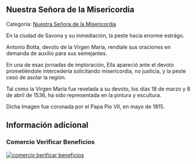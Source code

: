 ## Nuestra Señora de la Misericordia

Categoría: [Nuestra Señora de la Misericordia](http://descubrircorrientes.com.ar/2012/index.php/2097-biografias/l-m-n-n-o-p-q/nuestra-senora-de-la-misericordia)

En la ciudad de Savona y su inmediación, la peste hacía enorme estrágo.

Antonio Botta, devoto de la Virgen María, rendíale sus oraciones en demanda de auxilio para sus semejantes.

En una de esas jornadas de imploración, Ella apareció ante el devoto prometiéndole intercedería solicitando misericordia, no justicia, y la peste cesó de asolar la región.

Tal como la Virgen María fue revelada a su devoto, los días 18 de marzo y 8 de abril de 1536, ha sido representada en la pintura y escultura.

Dicha Imagen fue coronada por el Papa Pío VII, en mayo de 1815.

## Información adicional

### Comercio Verificar Beneficios

[![comercio berificar beneficios](http://descubrircorrientes.com.ar/2012/index.php/2097-biografias/l-m-n-n-o-p-q/images/botones_beneficios/comercio_berificar_beneficios.png)](http://descubrircomercio.zapto.org/)
